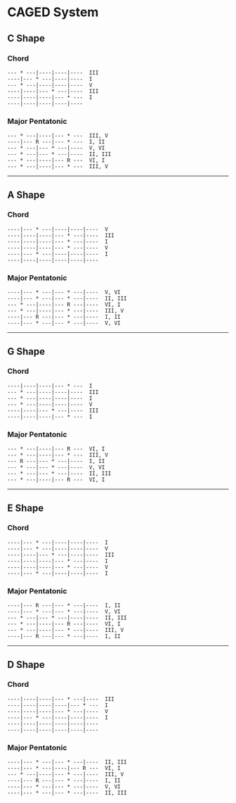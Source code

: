 # CAGED System

## **C** Shape

### Chord
```
--- * ---|----|----|----  III
----|--- * ---|----|----  I
--- * ---|----|----|----  V
----|----|--- * ---|----  III
----|----|----|--- * ---  I
----|----|----|----|----  
```

### Major Pentatonic
```
--- * ---|----|--- * ---  III, V
----|--- R ---|--- * ---  I, II
--- * ---|--- * ---|----  V, VI
--- * ---|--- * ---|----  II, III
--- * ---|----|--- R ---  VI, I
--- * ---|----|--- * ---  III, V
```

***

## **A** Shape

### Chord
```
----|--- * ---|----|----|----  V
----|----|----|--- * ---|----  III
----|----|----|--- * ---|----  I
----|----|----|--- * ---|----  V
----|--- * ---|----|----|----  I 
----|----|----|----|----|----  
```

### Major Pentatonic

```
----|--- * ---|--- * ---|----  V, VI
----|--- * ---|--- * ---|----  II, III
--- * ---|----|--- R ---|----  VI, I
--- * ---|----|--- * ---|----  III, V
----|--- R ---|--- * ---|----  I, II
----|--- * ---|--- * ---|----  V, VI
```
***

## **G** Shape

### Chord
```
----|----|----|--- * ---  I
--- * ---|----|----|----  III
--- * ---|----|----|----  I
--- * ---|----|----|----  V
----|----|--- * ---|----  III
----|----|----|--- * ---  I 
```

### Major Pentatonic
```
--- * ---|----|--- R ---  VI, I
--- * ---|----|--- * ---  III, V
--- R ---|--- * ---|----  I, II
--- * ---|--- * ---|----  V, VI
--- * ---|--- * ---|----  II, III
--- * ---|----|--- R ---  VI, I
```

***

## **E** Shape

### Chord
```
----|--- * ---|----|----|----  I
----|--- * ---|----|----|----  V
----|----|--- * ---|----|----  III
----|----|----|--- * ---|----  I
----|----|----|--- * ---|----  V
----|--- * ---|----|----|----  I
```

### Major Pentatonic
```
----|--- R ---|--- * ---|----  I, II
----|--- * ---|--- * ---|----  V, VI
--- * ---|--- * ---|----|----  II, III
--- * ---|----|--- R ---|----  VI, I
--- * ---|----|--- * ---|----  III, V
----|--- R ---|--- * ---|----  I, II 
```
***
## **D** Shape

### Chord
```
----|----|----|--- * ---|----  III
----|----|----|----|--- * ---  I
----|----|----|--- * ---|----  V
----|--- * ---|----|----|----  I 
----|----|----|----|----|----  
----|----|----|----|----|----  
```

### Major Pentatonic
```
----|--- * ---|--- * ---|----  II, III
----|--- * ---|----|--- R ---  VI, I
--- * ---|----|--- * ---|----  III, V
----|--- R ---|--- * ---|----  I, II
----|--- * ---|--- * ---|----  V, VI
----|--- * ---|--- * ---|----  II, III
```